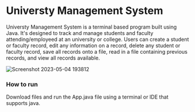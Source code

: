# Universty Management System
Universty Management System is a terminal based program built using Java. It's designed to track and manage students and faculty attending/employeed at an university or college. Users can create a student or faculty record, edit any information on a record, delete any student or faculty record, save all records onto a file, read in a file containing previous records, and view all records available.

![Screenshot 2023-05-04 193812](https://user-images.githubusercontent.com/32109441/236352026-d51efa39-bb39-4cab-806c-069e28f186bd.jpg)

### How to run
Download files and run the App.java file using a terminal or IDE that supports java.
